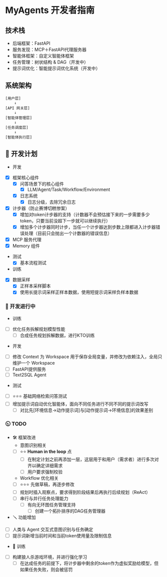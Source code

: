 # MyAgents 开发者指南

## 技术栈

- 后端框架：FastAPI
- 服务发现：MCP＋FastAPI代理服务器
- 智能体框架：自定义智能体框架
- 任务管理：树状结构 & DAG（开发中）
- 提示词优化：智能提示词优化系统（开发中）

## 系统架构

```plaintext
[用户层]
    ↓
[API 网关层]
    ↓
[智能体管理层]
    ↓
[任务调度层]
    ↓
[智能体执行层]
```

## 📅 开发计划

- 开发
- [x] 框架核心组件
  - [x] 问答场景下的核心组件
    - [x] LLM/Agent/Task/Workflow/Environment
  - [x] 日志系统
    - [x] 日志分级，去除冗余日志
- [x] 计步器（防止赛博切糕惨案）
  - [x] 增加对token计步器的支持（计数器不会预估接下来的一步需要多少token，只要当前没超下一步就可以继续执行）
  - [x] 增加多个计步器同时计步，当任一个计步器达到步数上限都进入计步器错误处理（目前只会抛出一个计数器的错误信息）
- [x] MCP 服务代理
- [x] Memory 组件

- 测试
  - [x] 基本流程测试

- 训练
- [x] 数据采样
  - [x] 正样本采样脚本
  - [x] 使用长提示词采样正样本数据，使用短提示词采样负样本数据

### 🔧 开发进行中

- 训练
- [ ] 优化任务拆解规划模型性能
  - [ ] 合成任务规划拆解数据，进行KTO训练

- 开发
- [ ] 修改 Context 为 Workspace 用于保存全局变量，并修改为依赖注入，全局只维护一个 Workspace
- [ ] FastAPI提供服务
- [ ] Text2SQL Agent

- 测试
- [ ] ⭐⭐⭐ 基础网络检索问答测试
- [ ] 增加提示词自动优化智能体，面向不同任务进行不同不同的提示词改写
  - [ ] 对比先[环境信息->动作提示词]与[动作提示词->环境信息]的效果差别

### 🕥 TODO

- 🛠️ 框架改进
  - 意图识别相关
  - [ ] ⭐⭐ **Human in the loop** 点
    - [ ] 在制定计划之前再添加一层，这层用于和用户（需求者）进行多次对齐以确定详细需求
    - [ ] 用户要求强制校验

  - Workflow 优化相关
  - [ ] ⭐⭐⭐ 先做草稿，再逐步修改
  - [ ] 规划时插入观察点，要求得到阶段结果后再执行后续规划（ReAct）
  - [ ] 串行与并行任务处理能力
    - [ ] 有向无环图任务管理支持
      - [ ] 创建一个拓扑排序的DAG任务管理器

- 🪛 功能增加
- [ ] 人类与 Agent 交互式意图识别与任务确定
- [ ] 提示词新增当前时间和当前token使用量及限制信息

- 💪 训练
- [ ] 构建狼人杀游戏环境，并进行强化学习
  - [ ] 在达成任务的前提下，将计步器中剩余的token作为虚拟奖励给模型，但如果任务失败，则会被惩罚
